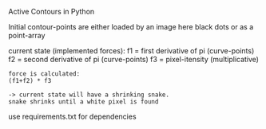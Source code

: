 Active Contours in Python

Initial contour-points are either loaded by an image here black dots or as a point-array

current state (implemented forces):
    f1 = first derivative of pi (curve-points)
    f2 = second derivative of pi (curve-points)
    f3 = pixel-itensity (multiplicative)

    force is calculated:
    (f1+f2) * f3

    -> current state will have a shrinking snake.
    snake shrinks until a white pixel is found

use requirements.txt for dependencies

